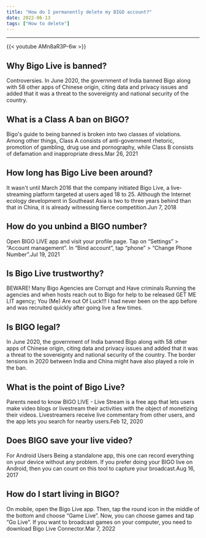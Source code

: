 ```yaml
---
title: "How do I permanently delete my BIGO account?"
date: 2022-06-13
tags: ["How to delete"]
---
```


---
{{< youtube AMn8aR3P-6w >}}
## Why Bigo Live is banned?
Controversies. In June 2020, the government of India banned Bigo along with 58 other apps of Chinese origin, citing data and privacy issues and added that it was a threat to the sovereignty and national security of the country.

## What is a Class A ban on BIGO?
Bigo's guide to being banned is broken into two classes of violations. Among other things, Class A consists of anti-government rhetoric, promotion of gambling, drug use and pornography, while Class B consists of defamation and inappropriate dress.Mar 26, 2021

## How long has Bigo Live been around?
It wasn't until March 2016 that the company initiated Bigo Live, a live-streaming platform targeted at users aged 18 to 25. Although the Internet ecology development in Southeast Asia is two to three years behind than that in China, it is already witnessing fierce competition.Jun 7, 2018

## How do you unbind a BIGO number?
Open BIGO LIVE app and visit your profile page. Tap on “Settings” > “Account management”. In “Bind account”, tap “phone” > “Change Phone Number”.Jul 19, 2021

## Is Bigo Live trustworthy?
BEWARE! Many Bigo Agencies are Corrupt and Have criminals Running the agencies and when hosts reach out to Bigo for help to be released GET ME LIT agency; You (Me) Are out Of Luck!!! I had never been on the app before and was recruited quickly after going live a few times.

## Is BIGO legal?
In June 2020, the government of India banned Bigo along with 58 other apps of Chinese origin, citing data and privacy issues and added that it was a threat to the sovereignty and national security of the country. The border tensions in 2020 between India and China might have also played a role in the ban.

## What is the point of Bigo Live?
Parents need to know BIGO LIVE - Live Stream is a free app that lets users make video blogs or livestream their activities with the object of monetizing their videos. Livestreamers receive live commentary from other users, and the app lets you search for nearby users.Feb 12, 2020

## Does BIGO save your live video?
For Android Users Being a standalone app, this one can record everything on your device without any problem. If you prefer doing your BIGO live on Android, then you can count on this tool to capture your broadcast.Aug 16, 2017

## How do I start living in BIGO?
On mobile, open the Bigo Live app. Then, tap the round icon in the middle of the bottom and choose “Game Live”. Now, you can choose games and tap “Go Live”. If you want to broadcast games on your computer, you need to download Bigo Live Connector.Mar 7, 2022

